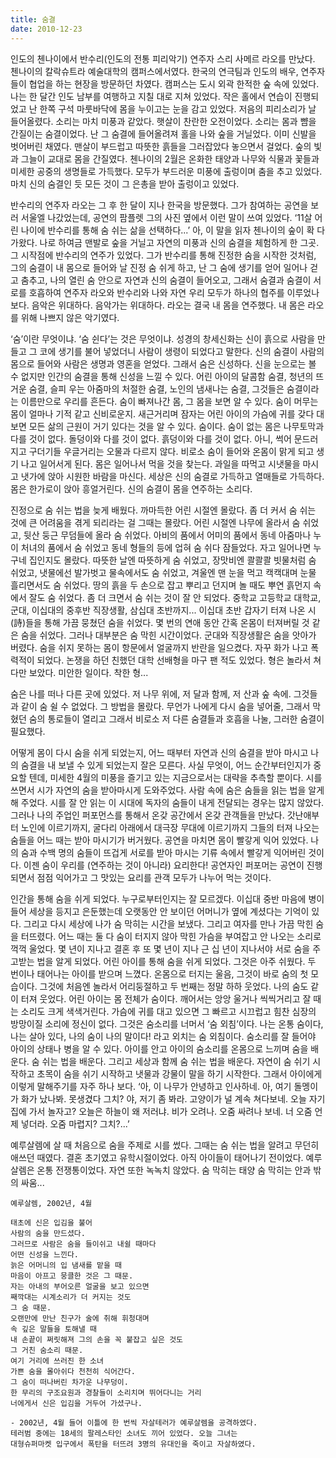 ```yaml
---
title: 숨결
date: 2010-12-23
---
```


인도의 첸나이에서 반수리(인도의 전통 피리악기) 연주자 스리 사메르 라오를 만났다. 첸나이의 칼락슈트라 예술대학의 캠퍼스에서였다. 한국의 연극팀과 인도의 배우, 연주자들이 협업을 하는 현장을 방문하던 차였다. 캠퍼스는 도시 외곽 한적한 숲 속에 있었다. 나는 한 달간 인도 남부를 여행하고 지칠 대로 지쳐 있었다. 작은 홀에서 연습이 진행되었고 난 한쪽 구석 마룻바닥에 몸을 누이고는 눈을 감고 있었다. 저음의 피리소리가 날 들어올렸다. 소리는 마치 미풍과 같았다. 햇살이 찬란한 오전이었다. 소리는 몸과 뺨을 간질이는 숨결이었다. 난 그 숨결에 들어올려져 홀을 나와 숲을 거닐었다. 이미 신발을 벗어버린 채였다. 맨살이 부드럽고 따뜻한 흙들을 그러잡았다 놓으면서 걸었다. 숲의 빛과 그늘이 교대로 몸을 간질였다. 첸나이의 2월은 온화한 태양과 나무와 식물과 꽃들과 미세한 공중의 생명들로 가득했다. 모두가 부드러운 미풍에 출렁이며 춤을 추고 있었다. 마치 신의 숨결인 듯 모든 것이 그 은총을 받아 출렁이고 있었다.

반수리의 연주자 라오는 그 후 한 달이 지나 한국을 방문했다. 그가 참여하는 공연을 보러 서울엘 나갔었는데, 공연의 팜플렛 그의 사진 옆에서 이런 말이 쓰여 있었다. ‘11살 어린 나이에 반수리를 통해 숨 쉬는 삶을 선택하다...’ 아, 이 말을 읽자 첸나이의 숲이 확 다가왔다. 나로 하여금 맨발로 숲을 거닐고 자연의 미풍과 신의 숨결을 체험하게 한 그곳. 그 시작점에 반수리의 연주가 있었다. 그가 반수리를 통해 진정한 숨을 시작한 것처럼, 그의 숨결이 내 몸으로 들어와 날 진정 숨 쉬게 하고, 난 그 숨에 생기를 얻어 일어나 걷고 춤추고, 나의 열린 숨 안으로 자연과 신의 숨결이 들어오고, 그래서 숨결과 숨결이 서로를 호흡하여 연주자 라오와 반수리와 나와 자연 우리 모두가 하나의 협주를 이루었나 보다. 음악은 위대하다. 음악가는 위대하다. 라오는 결국 내 몸을 연주했다. 내 몸은 라오를 위해 나쁘지 않은 악기였다. 

‘숨’이란 무엇이냐. ‘숨 쉰다’는 것은 무엇이냐. 성경의 창세신화는 신이 흙으로 사람을 만들고 그 코에 생기를 불어 넣었더니 사람이 생령이 되었다고 말한다. 신의 숨결이 사람의 몸으로 들어와 사람은 생명과 영혼을 얻었다. 그래서 숨은 신성하다. 신을 눈으로는 볼 수 없지만 인간의 숨결을 통해 신성을 느낄 수 있다. 어린 아이의 달콤함 숨결, 청년의 뜨거운 숨결, 슬피 우는 아줌마의 처절한 숨결, 노인의 냄새나는 숨결, 그것들은 숨결이라는 이름만으로 우리를 흔든다. 숨이 빠져나간 몸, 그 몸을 보면 알 수 있다. 숨이 머무는 몸이 얼마나 기적 같고 신비로운지. 새근거리며 잠자는 어린 아이의 가슴에 귀를 갖다 대 보면 모든 삶의 근원이 거기 있다는 것을 알 수 있다. 숨이다. 숨이 없는 몸은 나무토막과 다를 것이 없다. 돌덩이와 다를 것이 없다. 흙덩이와 다를 것이 없다. 아니, 썩어 문드러지고 구더기들 우글거리는 오물과 다르지 않다. 비로소 숨이 들어와 온몸이 맑게 되고 생기 나고 일어서게 된다. 몸은 일어나서 먹을 것을 찾는다. 과일을 따먹고 시냇물을 마시고 냇가에 앉아 시원한 바람을 마신다. 세상은 신의 숨결로 가득하고 열매들로 가득하다. 몸은 한가로이 앉아 흥얼거린다. 신의 숨결이 몸을 연주하는 소리다. 

진정으로 숨 쉬는 법을 늦게 배웠다. 까마득한 어린 시절엔 몰랐다. 좀 더 커서 숨 쉬는 것에 큰 어려움을 겪게 되리라는 걸 그때는 몰랐다. 어린 시절엔 나무에 올라서 숨 쉬었고, 뒷산 둥근 무덤들에 올라 숨 쉬었다. 아비의 품에서 어미의 품에서 동네 아줌마나 누이 처녀의 품에서 숨 쉬었고 동네 형들의 등에 업혀 숨 쉬다 잠들었다. 자고 일어나면 누구네 집인지도 몰랐다. 따뜻한 날엔 따뜻하게 숨 쉬었고, 장맛비엔 콸콸콸 빗물처럼 숨 쉬었고, 냇물에선 발가벗고 물속에서도 숨 쉬었고, 겨울엔 맨 눈을 먹고 캑캑대며 눈물 흘리면서도 숨 쉬었다. 땅의 흙을 두 손으로 잡고 뿌리고 던지며 놀 때도 뿌연 흙먼지 속에서 잘도 숨 쉬었다. 좀 더 크면서 숨 쉬는 것이 잘 안 되었다. 중학교 고등학교 대학교, 군대, 이십대의 중후반 직장생활, 삼십대 초반까지... 이십대 초반 갑자기 터져 나온 시(詩)들을 통해 가끔 뭉쳤던 숨을 쉬었다. 몇 번의 연애 동안 간혹 온몸이 터져버릴 것 같은 숨을 쉬었다. 그러나 대부분은 숨 막힌 시간이었다. 군대와 직장생활은 숨을 앗아가 버렸다. 숨을 쉬지 못하는 몸이 항문에서 얼굴까지 반란을 일으켰다. 자꾸 화가 나고 폭력적이 되었다. 논쟁을 하던 친했던 대학 선배형을 마구 팬 적도 있었다. 형은 놀라서 쳐다만 보았다. 미안한 일이다. 착한 형... 

숨은 나를 떠나 다른 곳에 있었다. 저 나무 위에, 저 달과 함께, 저 산과 숲 속에. 그것들과 같이 숨 쉴 수 없었다. 그 방법을 몰랐다. 무언가 나에게 다시 숨을 넣어줄, 그래서 막혔던 숨의 통로들이 열리고 그래서 비로소 저 다른 숨결들과 호흡을 나눌, 그러한 숨결이 필요했다. 

어떻게 몸이 다시 숨을 쉬게 되었는지, 어느 때부터 자연과 신의 숨결을 받아 마시고 나의 숨결을 내 보낼 수 있게 되었는지 잘은 모른다. 사실 무엇이, 어느 순간부터인지가 중요할 텐데, 미세한 4월의 미풍을 즐기고 있는 지금으로서는 대략을 추측할 뿐이다. 시를 쓰면서 시가 자연의 숨을 받아마시게 도와주었다. 사람 속에 숨은 숨들을 읽는 법을 알게 해 주었다. 시를 잘 안 읽는 이 시대에 독자의 숨들이 내게 전달되는 경우는 많지 않았다. 그러나 나의 주업인 퍼포먼스를 통해서 온갖 공간에서 온갖 관객들을 만났다. 갓난애부터 노인에 이르기까지, 굴다리 아래에서 대극장 무대에 이르기까지 그들의 터져 나오는 숨들을 어느 때는 받아 마시기가 버거웠다. 공연을 마치면 몸이 빨갛게 익어 있었다. 나의 숨과 수백 명의 숨들이 뜨겁게 서로를 받아 마시는 기류 속에서 빨갛게 익어버린 것이다. 이젠 숨이 우리를 (연주하는 것이 아니라) 요리한다! 공연자인 퍼포머는 공연이 진행되면서 점점 익어가고 그 맛있는 요리를 관객 모두가 나누어 먹는 것이다. 
  
인간을 통해 숨을 쉬게 되었다. 누구로부터인지는 잘 모르겠다. 이십대 중반 마음에 병이 들어 세상을 등지고 은둔했는데 오랫동안 안 보이던 어머니가 옆에 계셨다는 기억이 있다. 그리고 다시 세상에 나가 숨 막히는 시간을 보냈다. 그리고 여자를 만나 가끔 막힌 숨을 터뜨렸다. 어느 때는 둘 다 숨이 터지지 않아 막힌 가슴을 부여잡고 안 나오는 소리로 꺽꺽 울었다. 몇 년이 지나고 결혼 후 또 몇 년이 지나 근 십 년이 지나서야 서로 숨을 주고받는 법을 알게 되었다. 어린 아이를 통해 숨을 쉬게 되었다. 그것은 아주 쉬웠다. 두 번이나 태어나는 아이를 받으며 느꼈다. 온몸으로 터지는 울음, 그것이 바로 숨의 첫 모습이다. 그것에 처음엔 놀라서 어리둥절하고 두 번째는 정말 하하 웃었다. 나의 숨도 같이 터져 웃었다. 어린 아이는 몸 전체가 숨이다. 깨어서는 앙앙 울거나 씩씩거리고 잘 때는 소리도 크게 색색거린다. 가슴에 귀를 대고 있으면 그 빠르고 시끄럽고 힘찬 심장의 방망이질 소리에 정신이 없다. 그것은 숨소리를 너머서 ‘숨 외침’이다. 나는 온통 숨이다, 나는 살아 있다, 나의 숨이 나의 말이다! 라고 외치는 숨 외침이다. 숨소리를 잘 들어야 아이의 상태나 병을 알 수 있다. 아이를 안고 아이의 숨소리를 온몸으로 느끼며 숨을 배운다. 숨 쉬는 법을 배운다. 그리고 세상과 함께 숨 쉬는 법을 배운다. 자연이 숨 쉬기 시작하고 초목이 숨을 쉬기 시작하고 냇물과 강물이 말을 하기 시작한다. 그래서 아이에게 이렇게 말해주기를 자주 하나 보다. ‘아, 이 나무가 안녕하고 인사하네. 아, 여기 돌멩이가 화가 났나봐. 못생겼다 그치? 야, 저기 좀 봐라. 고양이가 널 계속 쳐다보네. 오늘 자기 집에 가서 놀자고? 오늘은 하늘이 왜 저러냐. 비가 오려나. 오줌 싸려나 보네. 너 오줌 언제 넣더라. 오줌 마렵지? 그치?...’
  
예루살렘에 살 때 처음으로 숨을 주제로 시를 썼다. 그때는 숨 쉬는 법을 알려고 무던히 애쓰던 때였다. 결혼 초기였고 유학시절이었다. 아직 아이들이 태어나기 전이었다. 예루살렘은 온통 전쟁통이었다. 자연 또한 녹녹치 않았다. 숨 막히는 태양 숨 막히는 안과 밖의 싸움...         

```
예루살렘, 2002년, 4월

태초에 신은 입김을 불어
사람의 숨을 만드셨다.
그러므로 사람은 숨을 들이쉬고 내쉴 때마다
어떤 신성을 느낀다.
늙은 어머니의 입 냄새를 맡을 때
마음이 아프고 뭉클한 것은 그 때문.
자는 아내의 부어오른 얼굴을 보고 있으면
째깍대는 시계소리가 더 커지는 것도
그 숨 때문.
오랜만에 만난 친구가 술에 취해 휘청대며
속 깊은 말들을 토해낼 때
내 손끝이 쩌릿해져 그의 손을 꼭 붙잡고 싶은 것도
그 거친 숨소리 때문.
여기 거리에 쓰러진 한 소녀
가쁜 숨을 몰아쉬다 천천히 식어간다.
그 숨이 떠나버린 차가운 나무덩이.
한 무리의 구조요원과 경찰들이 소리치며 뛰어다니는 거리
너에게서 신은 입김을 거두어 가셨구나.

- 2002년, 4월 들어 이틀에 한 번씩 자살테러가 예루살렘을 공격하였다.
테러범 중에는 18세의 팔레스타인 소녀도 끼어 있었다. 오늘 그녀는
대형슈퍼마켓 입구에서 폭탄을 터뜨려 3명의 유대인을 죽이고 자살하였다.
```
